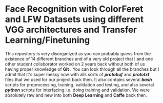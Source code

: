 # Face Recognition with ColorFeret and LFW Datasets using different VGG architectures and Transfer Learning/Finetuning
This repository is very disorganized as you can probably guess from the existence of 14 different branches and of a very old project that I and one other student collaborator worked on 2 years back without both of us having proper knowledge of
**Git**
. You can look through all the branches but I admit that it's super messy now with alls sorts of 
***protobuf***
and 
***prototxt***
files that we used for our project back then. It also contains several 
***bash***
scripts for preprocessing, training, validation and testing, and also several 
***python*** 
scripts for interfacing i.e. doing training and validation. We were absolutely raw and new into both 
**Deep Learning**
and 
**Caffe** 
back then.
